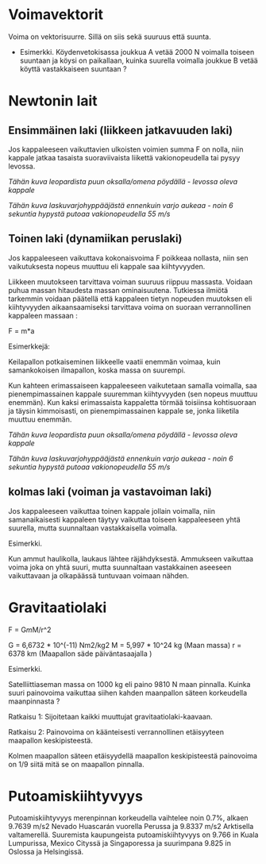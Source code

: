 # Voimavektorit

Voima on vektorisuurre. Sillä on siis sekä suuruus että suunta.

 * Esimerkki. Köydenvetokisassa joukkua A vetää 2000 N voimalla toiseen suuntaan ja köysi on paikallaan, kuinka suurella voimalla joukkue B vetää köyttä vastakkaiseen suuntaan ? 
 

# Newtonin lait

## Ensimmäinen laki (liikkeen jatkavuuden laki)

Jos kappaleeseen vaikuttavien ulkoisten voimien summa F on nolla, niin kappale jatkaa tasaista suoraviivaista liikettä vakionopeudella tai pysyy levossa.

 *Tähän kuva leopardista puun oksalla/omena pöydällä - levossa oleva kappale*

 *Tähän kuva laskuvarjohyppääjästä ennenkuin varjo aukeaa - noin 6 sekuntia hypystä putoaa vakionopeudella 55 m/s*
 
## Toinen laki (dynamiikan peruslaki)

Jos kappaleeseen vaikuttava kokonaisvoima F poikkeaa nollasta, niin sen vaikutuksesta nopeus muuttuu eli kappale saa kiihtyvyyden.

Liikkeen muutokseen tarvittava voiman suuruus riippuu massasta. Voidaan puhua massan hitaudesta massan ominaisuutena. 
Tutkiessa ilmiötä tarkemmin voidaan päätellä että kappaleen tietyn nopeuden muutoksen eli kiihtyvyyden  aikaansaamiseksi tarvittava voima on suoraan verrannollinen kappaleen massaan :

  F = m*a

Esimerkkejä:

Keilapallon potkaiseminen liikkeelle vaatii enemmän voimaa, kuin samankokoisen ilmapallon, koska massa on suurempi.

Kun kahteen erimassaiseen kappaleeseen vaikutetaan samalla voimalla, saa pienempimassainen kappale suuremman kiihtyvyyden (sen nopeus muuttuu enemmän). Kun kaksi erimassaista kappaletta törmää toisiinsa kohtisuoraan ja täysin kimmoisasti, on pienempimassainen kappale se, jonka liiketila muuttuu enemmän.

 *Tähän kuva leopardista puun oksalla/omena pöydällä - levossa oleva kappale*

 *Tähän kuva laskuvarjohyppääjästä ennenkuin varjo aukeaa - noin 6 sekuntia hypystä putoaa vakionopeudella 55 m/s*


## kolmas laki (voiman ja vastavoiman laki)

Jos kappaleeseen vaikuttaa toinen kappale jollain voimalla, niin samanaikaisesti kappaleen täytyy vaikuttaa toiseen kappaleeseen yhtä suurella, mutta suunnaltaan vastakkaisella voimalla.

Esimerkki.

Kun ammut haulikolla, laukaus lähtee räjähdyksestä.  Ammukseen vaikuttaa voima joka on yhtä suuri, mutta suunnaltaan
vastakkainen aseeseen vaikuttavaan ja olkapäässä tuntuvaan voimaan nähden.  

# Gravitaatiolaki

F = G*m*M/r^2

G = 6,6732 * 10^(-11) Nm2/kg2
M = 5,997 * 10^24 kg  (Maan massa)
r = 6378 km (Maapallon säde päiväntasaajalla )

Esimerkki.

Satelliittiaseman massa on 1000 kg eli paino 9810 N maan pinnalla.  Kuinka suuri painovoima vaikuttaa siihen kahden maanpallon säteen korkeudella maanpinnasta ?  

Ratkaisu 1: Sijoitetaan kaikki muuttujat gravitaatiolaki-kaavaan.

Ratkaisu 2: Painovoima on käänteisesti verrannollinen etäisyyteen maapallon keskipisteestä.

Kolmen maapallon säteen etäisyydellä maapallon keskipisteestä painovoima on 1/9 siitä mitä se on maapallon pinnalla.



# Putoamiskiihtyvyys

Putoamiskiihtyvyys merenpinnan korkeudella vaihtelee noin 0.7%, alkaen 9.7639 m/s2 Nevado Huascarán vuorella Perussa ja   9.8337 m/s2 Arktisella valtamerellä. Suuremista kaupungeista putoamiskiihtyvyys on 9.766 in Kuala Lumpurissa, Mexico Cityssä ja Singaporessa ja suurimpana 9.825 in Oslossa ja Helsingissä.


